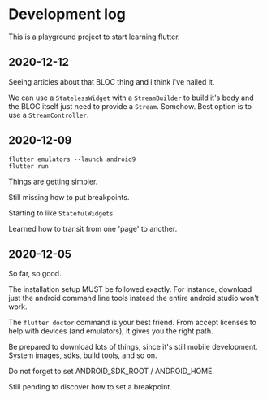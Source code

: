 # Development log

This is a playground project to start learning flutter.

## 2020-12-12

Seeing articles about that BLOC thing and i think i've nailed it.

We can use a `StatelessWidget` with a `StreamBuilder` to build it's body and the
BLOC itself just need to provide a `Stream`. Somehow. Best option is to use a 
`StreamController`.

## 2020-12-09

```
flutter emulators --launch android9
flutter run
```

Things are getting simpler.

Still missing how to put breakpoints.

Starting to like `StatefulWidgets`

Learned how to transit from one 'page' to another.

## 2020-12-05

So far, so good.

The installation setup MUST be followed exactly. For instance, download just the
android command line tools instead the entire android studio won't work.

The `flutter doctor` command is your best friend. From accept licenses to help
with devices (and emulators), it gives you the right path.

Be prepared to download lots of things, since it's still mobile development.
System images, sdks, build tools, and so on.

Do not forget to set ANDROID_SDK_ROOT / ANDROID_HOME.

Still pending to discover how to set a breakpoint.